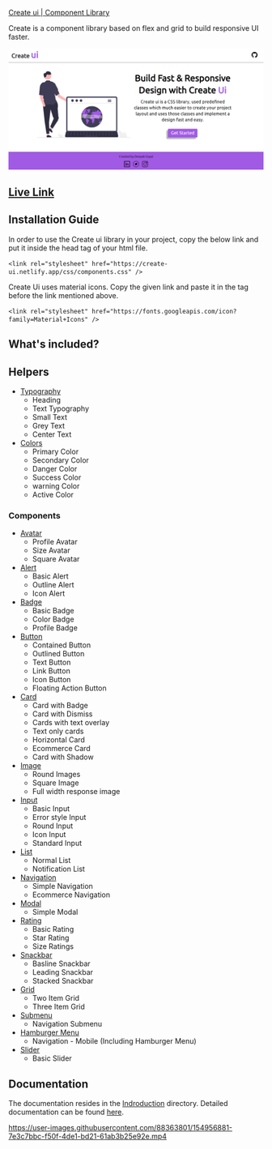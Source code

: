 [Create ui | Component Library](https://create-ui.netlify.app/)

Create is a component library based on flex and grid to build responsive UI faster.

![create-ui](/assets/img/create-ui.png)

## [Live Link](https://create-ui.netlify.app/)

## Installation Guide

In order to use the Create ui library in your project, copy the below link and put it inside the head tag of your html file.

```
<link rel="stylesheet" href="https://create-ui.netlify.app/css/components.css" />
```

Create Ui uses material icons. Copy the given link and paste it in the <head> tag before the link mentioned above.

```
<link rel="stylesheet" href="https://fonts.googleapis.com/icon?family=Material+Icons" />
```

## What's included?

## Helpers

- [Typography](https://create-ui.netlify.app/component/text/text)
  - Heading
  - Text Typography
  - Small Text
  - Grey Text
  - Center Text
- [Colors](https://create-ui.netlify.app/component/color/color)
  - Primary Color
  - Secondary Color
  - Danger Color
  - Success Color
  - warning Color
  - Active Color

### Components

- [Avatar](https://create-ui.netlify.app/component/avatar/avatar)
  - Profile Avatar
  - Size Avatar
  - Square Avatar
- [Alert](https://create-ui.netlify.app/component/alert/alert)
  - Basic Alert
  - Outline Alert
  - Icon Alert
- [Badge](https://create-ui.netlify.app/component/badge/badge)
  - Basic Badge
  - Color Badge
  - Profile Badge
- [Button](https://create-ui.netlify.app/component/button/button)
  - Contained Button
  - Outlined Button
  - Text Button
  - Link Button
  - Icon Button
  - Floating Action Button
- [Card](https://create-ui.netlify.app/component/card/card)
  - Card with Badge
  - Card with Dismiss
  - Cards with text overlay
  - Text only cards
  - Horizontal Card
  - Ecommerce Card
  - Card with Shadow
- [Image](https://create-ui.netlify.app/component/image/image)
  - Round Images
  - Square Image
  - Full width response image
- [Input](https://create-ui.netlify.app/component/input/input)
  - Basic Input
  - Error style Input
  - Round Input
  - Icon Input
  - Standard Input
- [List](https://create-ui.netlify.app/component/list/list)
  - Normal List
  - Notification List
- [Navigation](https://create-ui.netlify.app/component/navigation/navigation)
  - Simple Navigation
  - Ecommerce Navigation
- [Modal](https://create-ui.netlify.app/component/modal/modal)
  - Simple Modal
- [Rating](https://create-ui.netlify.app/component/rating/rating)
  - Basic Rating
  - Star Rating
  - Size Ratings
- [Snackbar](https://create-ui.netlify.app/component/snackbar/snackbar)
  - Basline Snackbar
  - Leading Snackbar
  - Stacked Snackbar
- [Grid](https://create-ui.netlify.app/component/grid/grid)
  - Two Item Grid
  - Three Item Grid
- [Submenu](https://create-ui.netlify.app/component/submenu/submenu)
  - Navigation Submenu
- [Hamburger Menu](https://create-ui.netlify.app/component/hamburger/hamburger)
  - Navigation - Mobile (Including Hamburger Menu)
- [Slider](https://create-ui.netlify.app/component/slider/slider)
  - Basic Slider

## Documentation

The documentation resides in the [Indroduction](https://github.com/deepak29-git/Create-ui/tree/dev/get-started) directory. Detailed documentation can be found [here](https://create-ui.netlify.app/).

https://user-images.githubusercontent.com/88363801/154956881-7e3c7bbc-f50f-4de1-bd21-61ab3b25e92e.mp4
